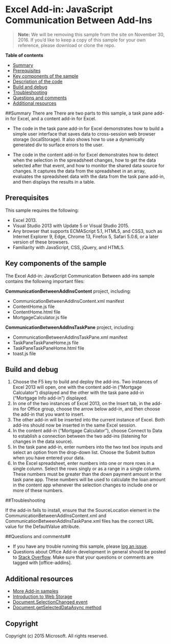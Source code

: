 # Excel Add-in: JavaScript Communication Between Add-Ins

>**Note:**  We will be removing this sample from the site on November 30, 2016. If you’d like to keep a copy of this sample for your own reference, please download or clone the repo.

**Table of contents**

* [Summary](#summary)
* [Prerequisites](#prerequisites)
* [Key components of the sample](#components)
* [Description of the code](#codedescription)
* [Build and debug](#build)
* [Troubleshooting](#troubleshooting)
* [Questions and comments](#questions)
* [Additional resources](#additional-resources)

<a name="summary"></a>
##Summary
There are There are two parts to this sample, a task pane add-in for Excel, and a content add-in for Excel.

- The code in the task pane add-in for Excel demonstrates how to build a simple user interface that saves data to cross-session web browser storage (localStorage). It also shows how to use a dynamically generated div to surface errors to the user.

- The code in the content add-in for Excel demonstrates how to detect when the selection in the spreadsheet changes, how to get the data selected after that event, and how to monitor the shared data source for changes. It captures the data from the spreadsheet in an array, evaluates the spreadsheet data with the data from the task pane add-in, and then displays the results in a table.

<a name="prerequisites"></a>
## Prerequisites ##

This sample requires the following:  

  - Excel 2013.
  - Visual Studio 2013 with Update 5 or Visual Studio 2015.
  - Any browser that supports ECMAScript 5.1, HTML5, and CSS3, such as Internet Explorer 9, Edge, Chrome 13, Firefox 5, Safari 5.0.6, or a later version of these browsers.
  - Familiarity with JavaScript, CSS, jQuery, and HTML5.

<a name="components"></a>
## Key components of the sample
The Excel Add-in: JavaScript Communication Between add-ins sample contains the following important files:

**CommunicationBetweenAddInsContent** project, including:

- CommunicationBetweenAddInsContent.xml manifest 
- ContentHome.js file 
- ContentHome.html file 
- MortgageCalculator.js file

**CommunicationBetweenAddInsTaskPane** project, including:

- CommunicationBetweenAddInsTaskPane.xml manifest 
- TaskPaneTaskPaneHome.js file 
- TaskPaneTaskPaneHome.html file 
- toast.js file 

<a name="build"></a>
## Build and debug ##
1. Choose the F5 key to build and deploy the add-ins. Two instances of Excel 2013 will open, one with the content add-in (“Mortgage Calculator”) displayed and the other with the task pane add-in (“Mortgage Info add-in”) displayed. 
1. In one of the two instances of Excel 2013, on the Insert tab, in the add-ins for Office group, choose the arrow below add-in, and then choose the add-in that you want to insert.
1. The other add-in will be inserted into the current instance of Excel. Both add-ins should now be inserted in the same Excel session. 
1. In the content add-in (“Mortgage Calculator”), choose Connect to Data to establish a connection between the two add-ins (listening for changes in the data source). 
1. In the task pane add-in, enter numbers into the two text box inputs and select an option from the drop-down list. Choose the Submit button when you have entered your data. 
1. In the Excel spreadsheet, enter numbers into one or more rows in a single column. Select the rows singly or as a range in a single column. These numbers must be greater than the down payment amount in the task pane app. These numbers will be used to calculate the loan amount in the content app whenever the selection changes to include one or more of these numbers.


<a name="troubleshooting"></a>
##Troubleshooting


If the add-in fails to install, ensure that the  SourceLocation element in the CommunicationBetweenAddInsContent.xml and CommunicationBetweenAddInsTaskPane.xml files has the correct URL value for the DefaultValue attribute.

<a name="questions"></a>
##Questions and comments##

- If you have any trouble running this sample, please [log an issue](https://github.com/OfficeDev/Outlook-Add-in-Javascript-MakeEWSRequest/issues).
- Questions about Office Add-in development in general should be posted to [Stack Overflow](http://stackoverflow.com/questions/tagged/office-addins). Make sure that your questions or comments are tagged with [office-addins].


<a name="additional-resources"></a>
## Additional resources ##
- [More Add-in samples](https://github.com/OfficeDev?utf8=%E2%9C%93&query=-Add-in)
- [Introduction to Web Storage](https://msdn.microsoft.com/library/bg142799(v=vs.85).aspx)
- [Document.SelectionChanged event](https://msdn.microsoft.com/library/4cbc527c-a1d5-4fb0-b6db-28cc40c5d5e2)
- [Document.getSelectedDataAsync method](https://msdn.microsoft.com/library/fp142294(v=office.15))

## Copyright
Copyright (c) 2015 Microsoft. All rights reserved.

